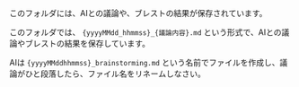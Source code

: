このフォルダには、AIとの議論や、ブレストの結果が保存されています。

このフォルダでは、 `{yyyyMMdd_hhmmss}_{議論内容}.md` という形式で、AIとの議論やブレストの結果を保存しています。

AIは `{yyyyMMddhhmmss}_brainstorming.md` という名前でファイルを作成し、議論がひと段落したら、ファイル名をリネームしなさい。